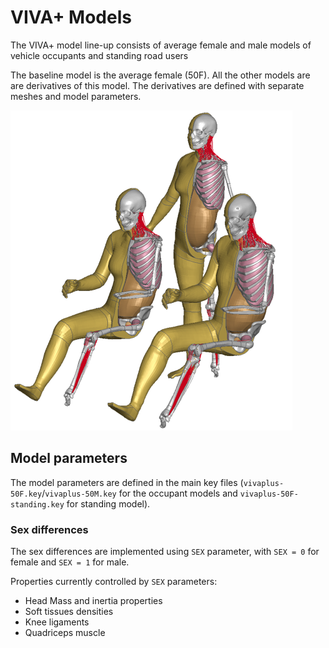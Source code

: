 # **VIVA+ Models**

The VIVA+ model line-up consists of average female and male models of vehicle occupants and standing road users

The baseline model is the average female (50F). All the other models are are derivatives of this model. The derivatives are defined with separate meshes and model parameters.

 ![ViVA+ Model family](images/Vivaplus0.2.2.PNG)

## Model parameters

The model parameters are defined in the main key files (`vivaplus-50F.key`/`vivaplus-50M.key` for the occupant models and  `vivaplus-50F-standing.key` for standing model). 

### Sex differences

The sex differences are implemented using `SEX` parameter, with `SEX = 0` for female and `SEX = 1` for male. 

Properties currently controlled by `SEX` parameters:

- Head Mass and inertia properties
- Soft tissues densities
- Knee ligaments
- Quadriceps muscle


<!--
### Age differences

## Background




Intial VIVA models [ViVA Open Human Body Model](https://www.chalmers.se/en/projects/pages/openhbm.aspx).[@Oesth2017b]


## Why average female?

[@Brolin2015]

## Open models


## Road Traffic Safety


### An overview of Global Health Burden from Road traffic incidents


<iframe src="https://ourworldindata.org/grapher/road-death-rate-vs-gdp-per-capita" style="width: 100%; height: 600px; border: 0px none;"></iframe>

<iframe src="https://ourworldindata.org/grapher/road-incident-deaths-by-age" style="width: 100%; height: 600px; border: 0px none;"></iframe> 

\bibliography-->
